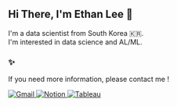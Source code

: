 ## Hi There, I'm Ethan Lee 👋  

I'm a data scientist from South Korea 🇰🇷.<br/>
I'm interested in data science and AL/ML.


### ✨
If you need more information, please contact me !

<a href="mailto:seungwoonlee90@gmail.com">
<img alt="Gmail" src ="https://img.shields.io/badge/Gmail-D14836?style=for-the-badge&logo=gmail&logoColor=white"/>
</a>
<a href="https://veil-jonquil-16f.notion.site/ethanlogue-74857314286d45dd92c7a7fc41b98549" target="_blank">
<img alt="Notion" src ="https://img.shields.io/badge/Notion-000000?style=for-the-badge&logo=Notion&logoColor=white"/>
</a>
<a href="https://public.tableau.com/app/profile/seungwoonlee" target="_blank">
<img alt="Tableau" src ="https://img.shields.io/badge/Tableau-E97627?style=for-the-badge&logo=Tableau&logoColor=white"/>
</a>
